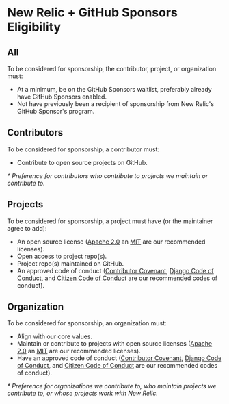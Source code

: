 # New Relic + GitHub Sponsors Eligibility

## All
To be considered for sponsorship, the contributor, project, or organization must:
* At a minimum, be on the GitHub Sponsors waitlist, preferably already have GitHub Sponsors enabled.
* Not have previously been a recipient of sponsorship from New Relic's GitHub Sponsor's program.

## Contributors
To be considered for sponsorship, a contributor must:
* Contribute to open source projects on GitHub.

*\* Preference for contributors who contribute to projects we maintain or contribute to.*

## Projects
To be considered for sponsorship, a project must have (or the maintainer agree to add):
* An open source license ([Apache 2.0](https://www.apache.org/licenses/LICENSE-2.0) an [MIT](https://opensource.org/licenses/MIT) are our recommended licenses).
* Open access to project repo(s).
* Project repo(s) maintained on GitHub.
* An approved code of conduct ([Contributor Covenant](https://www.contributor-covenant.org), [Django Code of Conduct](https://www.djangoproject.com/conduct/), and [Citizen Code of Conduct](http://citizencodeofconduct.org) are our recommended codes of conduct).

## Organization
To be considered for sponsorship, an organization must:
* Align with our core values.
* Maintain or contribute to projects with open source licenses ([Apache 2.0](https://www.apache.org/licenses/LICENSE-2.0) an [MIT](https://opensource.org/licenses/MIT) are our recommended licenses).
* Have an approved code of conduct ([Contributor Covenant](https://www.contributor-covenant.org), [Django Code of Conduct](https://www.djangoproject.com/conduct/), and [Citizen Code of Conduct](http://citizencodeofconduct.org) are our recommended codes of conduct).

*\* Preference for organizations we contribute to, who maintain projects we contribute to, or whose projects work with New Relic.*
